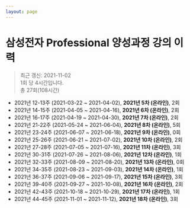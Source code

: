 ```yaml
---
layout: page
---
```


# 삼성전자 Professional 양성과정 강의 이력
> 최근 갱신: 2021-11-02<br>1회 당 4시간입니다.<br>총 27회(108시간)

* 2021년 12-13주 (2021-03-22 ~ 2021-04-02), **2021년 5차 (온라인)**, 2회
* 2021년 14-15주 (2021-04-05 ~ 2021-04-16), **2021년 6차 (온라인)**, 2회
* 2021년 16-17주 (2021-04-19 ~ 2021-04-30), **2021년 7차 (온라인)**, 2회
* 2021년 21-22주 (2021-05-24 ~ 2021-06-04), **2021년 8차 (온라인)**, 5회
* 2021년 23-24주 (2021-06-07 ~ 2021-06-18), **2021년 9차 (온라인)**, 0회
* 2021년 25-26주 (2021-06-21 ~ 2021-07-02), **2021년 10차 (온라인)**, 2회
* 2021년 27-28주 (2021-07-05 ~ 2021-07-16), **2021년 11차 (온라인)**, 3회
* 2021년 30-31주 (2021-07-26 ~ 2021-08-06), **2021년 12차 (온라인)**, 1회
* 2021년 32-33주 (2021-08-09 ~ 2021-08-20), **2021년 13차 (온라인)**, 0회
* 2021년 34-35주 (2021-08-23 ~ 2021-09-03), **2021년 14차 (온라인)**, 1회
* 2021년 36-37주 (2021-09-06 ~ 2021-09-17), **2021년 15차 (온라인)**, 3회
* 2021년 39-40주 (2021-09-27 ~ 2021-10-08), **2021년 16차 (온라인)**, 2회
* 2021년 42-43주 (2021-10-18 ~ 2021-10-29), **2021년 17차 (온라인)**, 1회
* 2021년 44-45주 (2021-11-01 ~ 2021-11-12), **2021년 18차 (온라인)**, 3회
